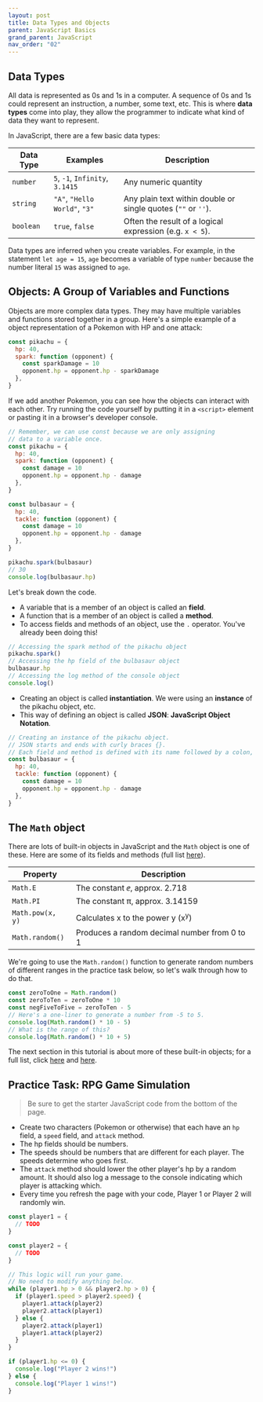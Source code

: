 ```yaml
---
layout: post
title: Data Types and Objects
parent: JavaScript Basics
grand_parent: JavaScript
nav_order: "02"
---
```


## Data Types

All data is represented as 0s and 1s in a computer. A sequence of 0s and 1s could represent an instruction, a number, some text, etc. This is where **data types** come into play, they allow the programmer to indicate what kind of data they want to represent.

In JavaScript, there are a few basic data types:

| Data Type | Examples                        | Description                                                   |
| --------- | ------------------------------- | ------------------------------------------------------------- |
| `number`  | `5`, `-1`, `Infinity`, `3.1415` | Any numeric quantity                                          |
| `string`  | `"A"`, `"Hello World"`, `"3"`   | Any plain text within double or single quotes (`""` or `''`). |
| `boolean` | `true`, `false`                 | Often the result of a logical expression (e.g. `x < 5`).      |

Data types are inferred when you create variables. For example, in the statement `let age = 15`, `age` becomes a variable of type `number` because the number literal `15` was assigned to `age`.

## Objects: A Group of Variables and Functions

Objects are more complex data types. They may have multiple variables and functions stored together in a group. Here's a simple example of a object representation of a Pokemon with HP and one attack:

```javascript
const pikachu = {
  hp: 40,
  spark: function (opponent) {
    const sparkDamage = 10
    opponent.hp = opponent.hp - sparkDamage
  },
}
```

If we add another Pokemon, you can see how the objects can interact with each other. Try running the code yourself by putting it in a `<script>` element or pasting it in a browser's developer console.

```javascript
// Remember, we can use const because we are only assigning
// data to a variable once.
const pikachu = {
  hp: 40,
  spark: function (opponent) {
    const damage = 10
    opponent.hp = opponent.hp - damage
  },
}

const bulbasaur = {
  hp: 40,
  tackle: function (opponent) {
    const damage = 10
    opponent.hp = opponent.hp - damage
  },
}

pikachu.spark(bulbasaur)
// 30
console.log(bulbasaur.hp)
```

Let's break down the code.

- A variable that is a member of an object is called an **field**.
- A function that is a member of an object is called a **method**.
- To access fields and methods of an object, use the `.` operator. You've already been doing this!

```javascript
// Accessing the spark method of the pikachu object
pikachu.spark()
// Accessing the hp field of the bulbasaur object
bulbasaur.hp
// Accessing the log method of the console object
console.log()
```

- Creating an object is called **instantiation**. We were using an **instance** of the pikachu object, etc.
- This way of defining an object is called **JSON**: **JavaScript Object Notation**.

```javascript
// Creating an instance of the pikachu object.
// JSON starts and ends with curly braces {}.
// Each field and method is defined with its name followed by a colon, the data, and a comma.
const bulbasaur = {
  hp: 40,
  tackle: function (opponent) {
    const damage = 10
    opponent.hp = opponent.hp - damage
  },
}
```

## The `Math` object

There are lots of built-in objects in JavaScript and the `Math` object is one of these. Here are some of its fields and methods (full list [here](https://developer.mozilla.org/en-US/docs/Web/JavaScript/Reference/Global_Objects/Math)).

| Property         | Description                                  |
| ---------------- | -------------------------------------------- |
| `Math.E`         | The constant &ee;, approx. 2.718             |
| `Math.PI`        | The constant &pi;, approx. 3.14159           |
| `Math.pow(x, y)` | Calculates x to the power y (x<sup>y</sup>)  |
| `Math.random()`  | Produces a random decimal number from 0 to 1 |

We're going to use the `Math.random()` function to generate random numbers of different ranges in the practice task below, so let's walk through how to do that.

```javascript
const zeroToOne = Math.random()
const zeroToTen = zeroToOne * 10
const negFiveToFive = zeroToTen - 5
// Here's a one-liner to generate a number from -5 to 5.
console.log(Math.random() * 10 - 5)
// What is the range of this?
console.log(Math.random() * 10 + 5)
```

The next section in this tutorial is about more of these built-in objects; for a full list, click [here](https://developer.mozilla.org/en-US/docs/Web/JavaScript/Reference/Global_Objects) and [here](https://developer.mozilla.org/en-US/docs/Web/API).

## Practice Task: RPG Game Simulation

> Be sure to get the starter JavaScript code from the bottom of the page.

- Create two characters (Pokemon or otherwise) that each have an `hp` field, a `speed` field, and `attack` method.
- The hp fields should be numbers.
- The speeds should be numbers that are different for each player. The speeds determine who goes first.
- The `attack` method should lower the other player's hp by a random amount. It should also log a message to the console indicating which player is attacking which.
- Every time you refresh the page with your code, Player 1 or Player 2 will randomly win.

```javascript
const player1 = {
  // TODO
}

const player2 = {
  // TODO
}

// This logic will run your game.
// No need to modify anything below.
while (player1.hp > 0 && player2.hp > 0) {
  if (player1.speed > player2.speed) {
    player1.attack(player2)
    player2.attack(player1)
  } else {
    player2.attack(player1)
    player1.attack(player2)
  }
}

if (player1.hp <= 0) {
  console.log("Player 2 wins!")
} else {
  console.log("Player 1 wins!")
}
```
